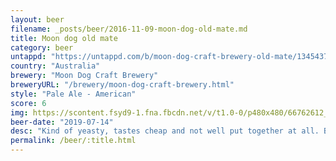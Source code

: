 ```yaml
---
layout: beer
filename: _posts/beer/2016-11-09-moon-dog-old-mate.md
title: Moon dog old mate
category: beer
untappd: "https://untappd.com/b/moon-dog-craft-brewery-old-mate/1345437"
country: "Australia"
brewery: "Moon Dog Craft Brewery"
breweryURL: "/brewery/moon-dog-craft-brewery.html"
style: "Pale Ale - American"
score: 6
img: https://scontent.fsyd9-1.fna.fbcdn.net/v/t1.0-0/p480x480/66762612_10157281016818745_3287209041683546112_o.jpg?_nc_cat=106&_nc_sid=e007fa&_nc_ohc=tbaYQEl8Bq4AX8ev1IM&_nc_ht=scontent.fsyd9-1.fna&_nc_tp=6&oh=a5082b2bf7af83de5cf4e61ea18c2bee&oe=5F478D30
beer-date: "2019-07-14"
desc: "Kind of yeasty, tastes cheap and not well put together at all. But it’s still beer"
permalink: /beer/:title.html
---
```

